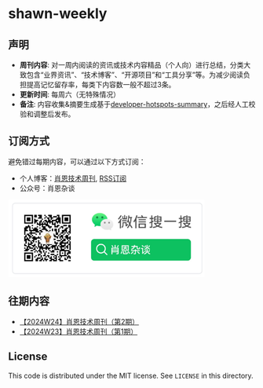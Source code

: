 # shawn-weekly
## 声明
- **周刊内容**: 对一周内阅读的资讯或技术内容精品（个人向）进行总结，分类大致包含“业界资讯”、“技术博客”、“开源项目”和“工具分享”等。为减少阅读负担提高记忆留存率，每类下内容数一般不超过3条。<br>
- **更新时间**: 每周六（无特殊情况）<br>
- **备注**: 内容收集&摘要生成基于[developer-hotspots-summary](https://github.com/Xiaoxie1994/developer-hotspots-summary)，之后经人工校验和调整后发布。

## 订阅方式
避免错过每期内容，可以通过以下方式订阅：
- 个人博客：[肖恩技术周刊](https://www.shawnxie.top/categories/tf-weekly), [RSS订阅](https://www.shawnxie.top/feed.xml)
- 公众号：肖恩杂谈

<img src="./picture/image-1.png" alt="公众号二维码" width="400">

## 往期内容
- [【2024W24】肖恩技术周刊（第2期）](./article/【2024W24】肖恩技术周刊（第2期）.md)
- [【2024W23】肖恩技术周刊（第1期）](./article/【2024W23】肖恩技术周刊（第1期）.md)

License
---

This code is distributed under the MIT license. See `LICENSE` in this directory.



